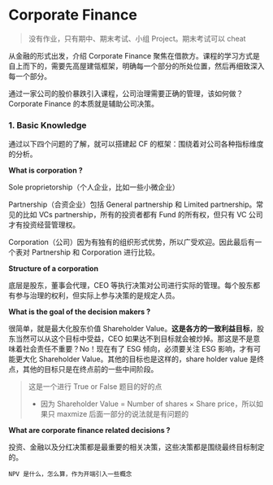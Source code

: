 # Corporate Finance

> 没有作业，只有期中、期末考试、小组 Project。期末考试可以 cheat

从金融的形式出发，介绍 Corporate Finance 聚焦在借款方。课程的学习方式是自上而下的，需要先高屋建瓴框架，明确每一个部分的所处位置，然后再细致深入每一个部分。

通过一家公司的股价暴跌引入课程，公司治理需要正确的管理，该如何做？Corporate Finance 的本质就是辅助公司决策。

### 1. Basic Knowledge

通过以下四个问题的了解，就可以搭建起 CF 的框架：围绕着对公司各种指标维度的分析。

**What is corporation ?**

Sole proprietorship（个人企业，比如一些小微企业）

Partnership（合资企业）包括 General partnership 和 Limited partnership。常见的比如 VCs partnership，所有的投资者都有 Fund 的所有权，但只有 VC 公司才有投资经营管理权。

Corporation（公司）因为有独有的组织形式优势，所以广受欢迎。因此最后有一个表对 Partnership 和 Corporation 进行比较。

**Structure of a corporation**

底层是股东，董事会代理，CEO 等执行决策对公司进行实际的管理。每个股东都有参与治理的权利，但实际上参与决策的是规定人员。

**What is the goal of the decision makers ?**

很简单，就是最大化股东价值 Shareholder Value。**这是各方的一致利益目标**，股东当然可以从这个目标中受益，CEO 如果达不到目标就会被炒掉。那这是不是意味着社会责任不重要？No！现在有了 ESG 倾向，必须要关注 ESG 影响，才有可能更大化 Shareholder Value。其他的目标也是这样的，share holder value 是终点，其他的目标只是在终点前的一些中间阶段。

> 这是一个进行 True or False 题目的好的点
>
> - 因为 Shareholder Value = Number of shares $\times$ Share price，所以如果只 maxmize 后面一部分的说法就是有问题的

**What are corporate finance related decisions ?**

投资、金融以及分红决策都是最重要的相关决策，这些决策都是围绕最终目标制定的。



```
NPV 是什么，怎么算，作为开端引入一些概念

```



